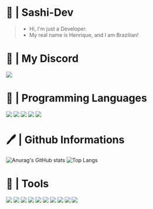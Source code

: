 # 🎊 | Sashi-Dev
> * Hi, I'm just a Developer.
> * My real name is Henrique, and I am Brazilian!

# 💬 | My Discord
![](https://discord.c99.nl/widget/theme-3/697245896588656801.png)

# 🔧 | Programming Languages
![](https://cdn.discordapp.com/attachments/756663062487892052/835691699161923624/ezgif-2-552dce0c9190.png) ![](https://cdn.discordapp.com/attachments/756663062487892052/835692452278960128/ezgif-2-bebfea419d26.png) ![](https://cdn.discordapp.com/attachments/756663062487892052/835692842118283294/ezgif-2-e495b112e160.png) ![](https://cdn.discordapp.com/attachments/756663062487892052/835694273260683264/ezgif-2-efad19056c4f.png) ![](https://cdn.discordapp.com/attachments/756663062487892052/866693740181717032/ezgif-6-0bfe17cb99aa.png)

# 🖊 | Github Informations
![Anurag's GitHub stats](https://github-readme-stats.vercel.app/api?username=SashiDeveloper&show_icons=true&theme=dark) ![Top Langs](https://github-readme-stats.vercel.app/api/top-langs/?username=SashiDeveloper&theme=dark&layout=compact)
# 🎲 | Tools
![](https://cdn.discordapp.com/attachments/756663062487892052/862306790431653908/ezgif-4-2ebb30e5f104.jpg) ![](https://cdn.discordapp.com/attachments/756663062487892052/862307100839772200/ezgif-4-35cb76598f27.png) ![](https://cdn.discordapp.com/attachments/756663062487892052/862307511881170974/ezgif-4-ee77026b6244.png) ![](https://cdn.discordapp.com/attachments/756663062487892052/862309273438912532/ezgif-4-f52eb9bad1a8.png) ![](https://cdn.discordapp.com/attachments/756663062487892052/862312001467318311/ezgif-4-2c3b44107cde.png) ![](https://cdn.discordapp.com/attachments/756663062487892052/862326434008399872/ezgif-4-4ad1e521e38d.png) ![](https://cdn.discordapp.com/attachments/756663062487892052/862385869835337769/ezgif-2-ce4f3f571d29.png) ![](https://cdn.discordapp.com/attachments/756663062487892052/865969965723156490/ezgif-6-cf088d34e2f0.png) ![](https://cdn.discordapp.com/attachments/756663062487892052/866694356483047454/ezgif-6-a2d75efec337.png) ![](https://cdn.discordapp.com/attachments/756663062487892052/866694910043226212/ezgif-6-34559ebb2162.png)
